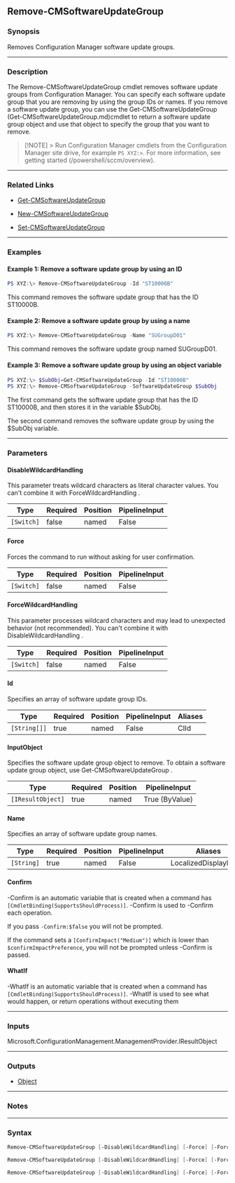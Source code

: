 Remove-CMSoftwareUpdateGroup
----------------------------




### Synopsis
Removes Configuration Manager software update groups.



---


### Description

The Remove-CMSoftwareUpdateGroup cmdlet removes software update groups from Configuration Manager. You can specify each software update group that you are removing by using the group IDs or names. If you remove a software update group, you can use the Get-CMSoftwareUpdateGroup (Get-CMSoftwareUpdateGroup.md)cmdlet to return a software update group object and use that object to specify the group that you want to remove.



> [!NOTE] > Run Configuration Manager cmdlets from the Configuration Manager site drive, for example `PS XYZ:>`. For more information, see getting started (/powershell/sccm/overview).



---


### Related Links
* [Get-CMSoftwareUpdateGroup](Get-CMSoftwareUpdateGroup)



* [New-CMSoftwareUpdateGroup](New-CMSoftwareUpdateGroup)



* [Set-CMSoftwareUpdateGroup](Set-CMSoftwareUpdateGroup)





---


### Examples
#### Example 1: Remove a software update group by using an ID
```PowerShell
PS XYZ:\> Remove-CMSoftwareUpdateGroup -Id "ST10000B"
```
This command removes the software update group that has the ID ST10000B.
#### Example 2: Remove a software update group by using a name
```PowerShell
PS XYZ:\> Remove-CMSoftwareUpdateGroup -Name "SUGroupD01"
```
This command removes the software update group named SUGroupD01.
#### Example 3: Remove a software update group by using an object variable
```PowerShell
PS XYZ:\> $SubObj=Get-CMSoftwareUpdateGroup -Id "ST10000B"
PS XYZ:\> Remove-CMSoftwareUpdateGroup -SoftwareUpdateGroup $SubObj
```
The first command gets the software update group that has the ID ST10000B, and then stores it in the variable $SubObj.


The second command removes the software update group by using the $SubObj variable.


---


### Parameters
#### **DisableWildcardHandling**

This parameter treats wildcard characters as literal character values. You can't combine it with ForceWildcardHandling .






|Type      |Required|Position|PipelineInput|
|----------|--------|--------|-------------|
|`[Switch]`|false   |named   |False        |



#### **Force**

Forces the command to run without asking for user confirmation.






|Type      |Required|Position|PipelineInput|
|----------|--------|--------|-------------|
|`[Switch]`|false   |named   |False        |



#### **ForceWildcardHandling**

This parameter processes wildcard characters and may lead to unexpected behavior (not recommended). You can't combine it with DisableWildcardHandling .






|Type      |Required|Position|PipelineInput|
|----------|--------|--------|-------------|
|`[Switch]`|false   |named   |False        |



#### **Id**

Specifies an array of software update group IDs.






|Type        |Required|Position|PipelineInput|Aliases|
|------------|--------|--------|-------------|-------|
|`[String[]]`|true    |named   |False        |CIId   |



#### **InputObject**

Specifies the software update group object to remove. To obtain a software update group object, use Get-CMSoftwareUpdateGroup .






|Type             |Required|Position|PipelineInput |
|-----------------|--------|--------|--------------|
|`[IResultObject]`|true    |named   |True (ByValue)|



#### **Name**

Specifies an array of software update group names.






|Type      |Required|Position|PipelineInput|Aliases             |
|----------|--------|--------|-------------|--------------------|
|`[String]`|true    |named   |False        |LocalizedDisplayName|



#### **Confirm**
-Confirm is an automatic variable that is created when a command has ```[CmdletBinding(SupportsShouldProcess)]```.
-Confirm is used to -Confirm each operation.

If you pass ```-Confirm:$false``` you will not be prompted.


If the command sets a ```[ConfirmImpact("Medium")]``` which is lower than ```$confirmImpactPreference```, you will not be prompted unless -Confirm is passed.

#### **WhatIf**
-WhatIf is an automatic variable that is created when a command has ```[CmdletBinding(SupportsShouldProcess)]```.
-WhatIf is used to see what would happen, or return operations without executing them


---


### Inputs
Microsoft.ConfigurationManagement.ManagementProvider.IResultObject





---


### Outputs
* [Object](https://learn.microsoft.com/en-us/dotnet/api/System.Object)






---


### Notes




---


### Syntax
```PowerShell
Remove-CMSoftwareUpdateGroup [-DisableWildcardHandling] [-Force] [-ForceWildcardHandling] -Id <String[]> [-Confirm] [-WhatIf] [<CommonParameters>]
```
```PowerShell
Remove-CMSoftwareUpdateGroup [-DisableWildcardHandling] [-Force] [-ForceWildcardHandling] -InputObject <IResultObject> [-Confirm] [-WhatIf] [<CommonParameters>]
```
```PowerShell
Remove-CMSoftwareUpdateGroup [-DisableWildcardHandling] [-Force] [-ForceWildcardHandling] -Name <String> [-Confirm] [-WhatIf] [<CommonParameters>]
```
